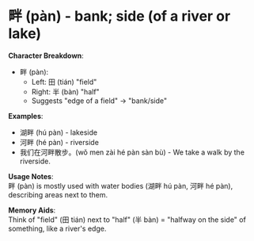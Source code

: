 # **畔 (pàn) - bank; side (of a river or lake)**

**Character Breakdown**:  
- 畔 (pàn):
  - Left: 田 (tián) "field"
  - Right: 半 (bàn) "half"
  - Suggests "edge of a field" → "bank/side"

**Examples**:  
- 湖畔 (hú pàn) - lakeside  
- 河畔 (hé pàn) - riverside  
- 我们在河畔散步。(wǒ men zài hé pàn sàn bù) - We take a walk by the riverside.

**Usage Notes**:  
畔 (pàn) is mostly used with water bodies (湖畔 hú pàn, 河畔 hé pàn), describing areas next to them.

**Memory Aids**:  
Think of "field" (田 tián) next to "half" (半 bàn) = "halfway on the side" of something, like a river's edge.